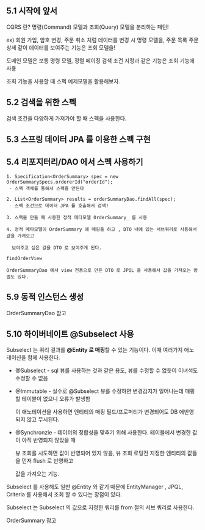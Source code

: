 ## 5.1 시작에 앞서

CQRS 란? 명령(Command) 모델과 조회(Query) 모델을 분리하는 패턴!

ex) 회원 가입, 암호 변경, 주문 취소 처럼 데이터를 변경 시 명령 모델을, 주문 목록 주문 상세 같이 데이터를 보여주는 기능은 조회 모델을!

도메인 모델은 보통 명령 모델, 정렬 페이징 검색 조건 지정과 같은 기능은 조회 기능에 사용

조회 기능을 사용할 때 스펙 예제모델을 활용해보자.

## 5.2 검색을 위한 스펙

검색 조건을 다양하게 가져가야 할 때 스펙을 사용한다.

## 5.3 스프링 데이터 JPA 를 이용한 스펙 구현



## 5.4 리포지터리/DAO 에서 스펙 사용하기

```
1. Specification<OrderSummary> spec = new OrderSummarySpecs.ordererId("orderId");
 - 스펙 객체를 통해서 스펙을 만든다

2. List<OrderSummary> results = orderSummaryDao.findAll(spec);
 - 스펙 조건으로 데이터 JPA 를 호출해서 검색!

3. 스펙을 만들 때 사용한 정적 메타모델 OrderSummary_ 를 사용

4. 정적 메타모델이 OrderSummary 에 매핑을 하고 , DTO 내에 있는 서브쿼리로 사용해서 값을 가져오고

  보여주고 싶은 값을 DTO 로 보여주게 된다.
```

```
findOrderView 

OrderSummaryDao 에서 view 전용으로 만든 DTO 로 JPQL 을 사용해서 값을 가져오는 방법도 있다.

```


## 5.9 동적 인스턴스 생성

OrderSummaryDao 참고

## 5.10 하이버네이트 @Subselect 사용

Subselect 는 쿼리 결과를 **@Entity 로 매핑**할 수 있는 기능이다. 이때 여러가지 애노테이션을 함께 사용한다.

* @Subselect - sql 뷰를 사용하는 것과 같은 용도, 뷰를 수정할 수 없듯이 이녀석도 수정할 수 없음 

* @Immutable - 실수로 @Subselect 뷰를 수정하면 변경감지가 일어나는데 매핑할 테이블이 없으니 오류가 발생함 

    이 애노테이션을 사용하면 엔티티의 매핑 필드/프로퍼티가 변경되어도 DB 에반영되지 않고 무시된다.
    
* @Synchronzie - 데이터의 정합성을 맞추기 위해 사용한다. 테이블에서 변경한 값이 아직 반영되지 않았을 때 

    뷰 조회를 시도하면 값이 반영되어 있지 않음, 뷰 조회 로딩전 지정한 엔티티의 값들을 먼저 flush 로 반영하고
    
    값을 가져오는 기능.
    
Subselect 를 사용해도 일반 @Entity 와 같기 때문에 EntityManager , JPQL, Criteria 를 사용해서 조회 할 수 있다는 장점이 있다.

Subselect 는 Subselect 의 값으로 지정한 쿼리를 from 절의 서브 쿼리로 사용한다.

OrderSummary 참고
